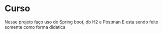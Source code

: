# Curso
Nesse projeto faço uso do Spring boot, db H2 e Postman
E esta sendo feito somente como forma didatica